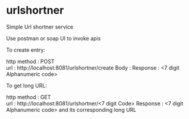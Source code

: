 # urlshortner

Simple Url shortner service

Use postman or soap UI to invoke apis

To create entry:

http method : POST  
url : http://localhost:8081/urlshortner/create
Body : <your-longURL>
Response : <7 digit Alphanumeric code>
  
To get long URL:

http method : GET  
url : http://localhost:8081/urlshortner/<7 digit Code>
Response : <7 digit Alphanumeric code> and its corresponding long URL

